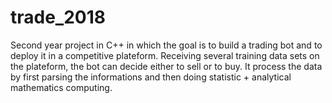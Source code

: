 # trade_2018
Second year project in C++ in which the goal is to build a trading bot and to deploy it in a competitive plateform.
Receiving several training data sets on the plateform, the bot can decide either to sell or to buy. It process the data by first parsing the informations and then doing statistic + analytical mathematics computing.
